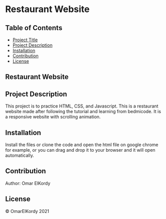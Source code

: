 # Restaurant Website
## Table of Contents

- [Project Title](#Restaurant-Website)
- [Project Description](#project-description)
- [Installation](#installation)
- [Contribution](#contribution)
- [License](#license)

## Restaurant Website

## Project Description

This project is to practice HTML, CSS, and Javascript. This is a restaurant website made after following the tutorial and learning from bedmicode. It is a responsive website with scrolling animation.

## Installation

Install the files or clone the code and open the html file on google chrome for example, or you can drag and drop it to your browser and it will open automatically.

## Contribution

Author: Omar ElKordy

## License

&copy; OmarElKordy 2021

